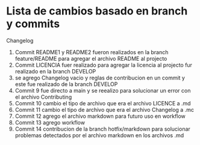 <h1>Lista de cambios basado en branch y commits</h1>
<p1>Changelog</p1>
<ol>
<li>Commit README1 y README2 fueron realizados en la branch feature/README para agregar el archivo README al projecto</li>
<li>Commit LICENCIA fuer realizado para agregar la licencia al projecto fur realizado en la branch DEVELOP</li>
<li>se agrego Changelog vacio y reglas de contribucion en un commit y este fue realizado de la branch DEVELOP</li>
<li>Commit 9 fue directo a main y se reealizo para solucionar un error con el archivo Contributing</li>
<li>Commit 10 cambio el tipo de archivo que era el archivo LICENCE a .md</li>
<li>Commit 11 cambio el tipo de archivo que era el archivo Changelog a .mc</li>
<li>Commit 12 agrego el archivo markdown para futuro uso en workflow</li>
<li>Commit 13 agrego workflow</li>
<li>Commit 14 contribucion de la branch hotfix/markdown para solucionar problemas detectados por el archivo markdown en los archivos .md</li>
</ol>
